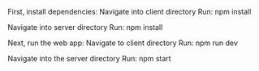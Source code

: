 First, install dependencies:
Navigate into client directory
Run: npm install

Navigate into server directory
Run: npm install

Next, run the web app:
Navigate to client directory
Run: npm run dev

Navigate into the server directory
Run: npm start

